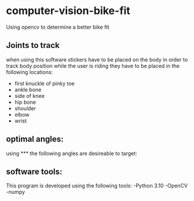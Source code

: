 # computer-vision-bike-fit
Using opencv to determine a better bike fit

## Joints to track
when using this software stickers have to be placed on the body in order to track body position while the user is riding 
they have to be placed in the following locations:
- first knuckle of pinky toe
- ankle bone 
- side of knee 
- hip bone
- shoulder 
- elbow 
- wrist

## optimal angles: 
using *** the following angles are desireable to target: 

## software tools:
This program is developed using the following tools:
-Python 3.10
-OpenCV
-numpy
